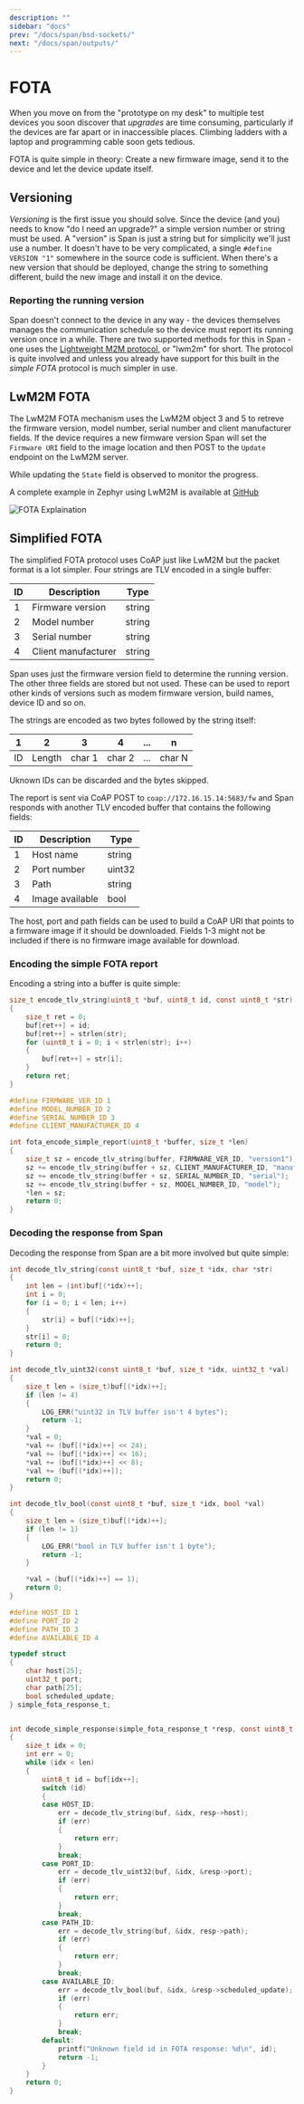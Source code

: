 ```yaml
---
description: ""
sidebar: "docs"
prev: "/docs/span/bsd-sockets/"
next: "/docs/span/outputs/"
---
```


# FOTA

When you move on from the "prototype on my desk" to multiple test devices you
soon discover that _upgrades_ are time consuming, particularly if the devices
are far apart or in inaccessible places. Climbing ladders with a laptop and
programming cable soon gets tedious.

FOTA is quite simple in theory: Create a new firmware image, send it to the
device and let the device update itself.

## Versioning

_Versioning_ is the first issue you should solve. Since the device (and you)
needs to know "do I need an upgrade?" a simple version number or string must
be used. A "version" is Span is just a string but for simplicity we'll just
use a number. It doesn't have to be very complicated, a single
`#define VERSION "1"` somewhere in the source code is sufficient. When there's
a new version that should be deployed, change the string to something different,
build the new image and install it on the device.

### Reporting the running version

Span doesn't connect to the device in any way - the devices themselves manages
the communication schedule so the device must report its running version once
in a while. There are two supported methods for this in Span - one uses the
[Lightweight M2M protocol](https://omaspecworks.org/what-is-oma-specworks/iot/lightweight-m2m-lwm2m/), or "lwm2m" for short. The protocol is quite involved and unless you already have support for this built in the _simple FOTA_ protocol is much simpler in use.

## LwM2M FOTA

The LwM2M FOTA mechanism uses the LwM2M object 3 and 5 to retreve the firmware
version, model number, serial number and client manufacturer fields. If the
device requires a new firmware version Span will set the `Firmware URI` field
to the image location and then POST to the `Update` endpoint on the LwM2M
server.

While updating the `State` field is observed to monitor the progress.

A complete example in Zephyr using LwM2M is available at [GitHub](https://github.com/ExploratoryEngineering/nrf9160-telenor/tree/master/samples/fota)

![FOTA Explaination](./fota.jpg)

## Simplified FOTA

The simplified FOTA protocol uses CoAP just like LwM2M but the packet format is
a lot simpler. Four strings are TLV encoded in a single buffer:

| ID  | Description         | Type   |
| --- | ------------------- | ------ |
| 1   | Firmware version    | string |
| 2   | Model number        | string |
| 3   | Serial number       | string |
| 4   | Client manufacturer | string |

Span uses just the firmware version field to determine the running version. The
other three fields are stored but not used. These can be used to report other
kinds of versions such as modem firmware version, build names, device ID and
so on.

The strings are encoded as two bytes followed by the string itself:

| 1   | 2      | 3      | 4      | ... | n      |
| --- | ------ | ------ | ------ | --- | ------ |
| ID  | Length | char 1 | char 2 | ... | char N |

Uknown IDs can be discarded and the bytes skipped.

The report is sent via CoAP POST to `coap://172.16.15.14:5683/fw` and Span
responds with another TLV encoded buffer that contains the following fields:

| ID  | Description     | Type   |
| --- | --------------- | ------ |
| 1   | Host name       | string |
| 2   | Port number     | uint32 |
| 3   | Path            | string |
| 4   | Image available | bool   |

The host, port and path fields can be used to build a CoAP URI that points to
a firmware image if it should be downloaded. Fields 1-3 might not be included
if there is no firmware image available for download.

### Encoding the simple FOTA report

Encoding a string into a buffer is quite simple:

```c
size_t encode_tlv_string(uint8_t *buf, uint8_t id, const uint8_t *str)
{
    size_t ret = 0;
    buf[ret++] = id;
    buf[ret++] = strlen(str);
    for (uint8_t i = 0; i < strlen(str); i++)
    {
        buf[ret++] = str[i];
    }
    return ret;
}

#define FIRMWARE_VER_ID 1
#define MODEL_NUMBER_ID 2
#define SERIAL_NUMBER_ID 3
#define CLIENT_MANUFACTURER_ID 4

int fota_encode_simple_report(uint8_t *buffer, size_t *len)
{
    size_t sz = encode_tlv_string(buffer, FIRMWARE_VER_ID, "version1");
    sz += encode_tlv_string(buffer + sz, CLIENT_MANUFACTURER_ID, "manufacturer");
    sz += encode_tlv_string(buffer + sz, SERIAL_NUMBER_ID, "serial");
    sz += encode_tlv_string(buffer + sz, MODEL_NUMBER_ID, "model");
    *len = sz;
    return 0;
}
```

### Decoding the response from Span

Decoding the response from Span are a bit more involved but quite simple:

```c
int decode_tlv_string(const uint8_t *buf, size_t *idx, char *str)
{
    int len = (int)buf[(*idx)++];
    int i = 0;
    for (i = 0; i < len; i++)
    {
        str[i] = buf[(*idx)++];
    }
    str[i] = 0;
    return 0;
}

int decode_tlv_uint32(const uint8_t *buf, size_t *idx, uint32_t *val)
{
    size_t len = (size_t)buf[(*idx)++];
    if (len != 4)
    {
        LOG_ERR("uint32 in TLV buffer isn't 4 bytes");
        return -1;
    }
    *val = 0;
    *val += (buf[(*idx)++] << 24);
    *val += (buf[(*idx)++] << 16);
    *val += (buf[(*idx)++] << 8);
    *val += (buf[(*idx)++]);
    return 0;
}

int decode_tlv_bool(const uint8_t *buf, size_t *idx, bool *val)
{
    size_t len = (size_t)buf[(*idx)++];
    if (len != 1)
    {
        LOG_ERR("bool in TLV buffer isn't 1 byte");
        return -1;
    }

    *val = (buf[(*idx)++] == 1);
    return 0;
}

#define HOST_ID 1
#define PORT_ID 2
#define PATH_ID 3
#define AVAILABLE_ID 4

typedef struct
{
    char host[25];
    uint32_t port;
    char path[25];
    bool scheduled_update;
} simple_fota_response_t;


int decode_simple_response(simple_fota_response_t *resp, const uint8_t *buf, size_t len)
{
    size_t idx = 0;
    int err = 0;
    while (idx < len)
    {
        uint8_t id = buf[idx++];
        switch (id)
        {
        case HOST_ID:
            err = decode_tlv_string(buf, &idx, resp->host);
            if (err)
            {
                return err;
            }
            break;
        case PORT_ID:
            err = decode_tlv_uint32(buf, &idx, &resp->port);
            if (err)
            {
                return err;
            }
            break;
        case PATH_ID:
            err = decode_tlv_string(buf, &idx, resp->path);
            if (err)
            {
                return err;
            }
            break;
        case AVAILABLE_ID:
            err = decode_tlv_bool(buf, &idx, &resp->scheduled_update);
            if (err)
            {
                return err;
            }
            break;
        default:
            printf("Unknown field id in FOTA response: %d\n", id);
            return -1;
        }
    }
    return 0;
}
```
